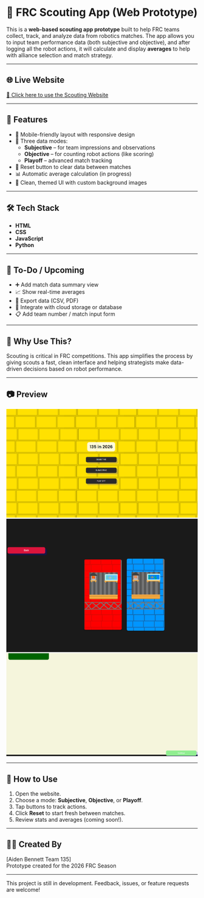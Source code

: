 # 🤖 FRC Scouting App (Web Prototype)

This is a **web-based scouting app prototype** built to help FRC teams collect, track, and analyze data from robotics matches. The app allows you to input team performance data (both subjective and objective), and after logging all the robot actions, it will calculate and display **averages** to help with alliance selection and match strategy.

---

## 🌐 Live Website

[🔗 Click here to use the Scouting Website](https://github.com/791747hnlhymt/scoutingApp2026Prototype)  


---

## 🎯 Features

- 📱 Mobile-friendly layout with responsive design
- 🧠 Three data modes:
  - **Subjective** – for team impressions and observations
  - **Objective** – for counting robot actions (like scoring)
  - **Playoff** – advanced match tracking
- 🔄 Reset button to clear data between matches
- 📊 Automatic average calculation (in progress)
- 🎨 Clean, themed UI with custom background images

---

## 🛠 Tech Stack

- **HTML**
- **CSS**
- **JavaScript**
- **Python**

---

## 📌 To-Do / Upcoming

- ➕ Add match data summary view
- 📈 Show real-time averages
- 🧾 Export data (CSV, PDF)
- 🧩 Integrate with cloud storage or database
- 📋 Add team number / match input form

---

## 🧠 Why Use This?

Scouting is critical in FRC competitions. This app simplifies the process by giving scouts a fast, clean interface and helping strategists make data-driven decisions based on robot performance.

---

## 📷 Preview

![App Screenshot](https://github.com/791747hnlhymt/scoutingApp2026Prototype/blob/main/Screenshot%202025-06-02%20144728.png?raw=true)
![App Screenshot](https://github.com/791747hnlhymt/scoutingApp2026Prototype/blob/main/Screenshot%202025-06-02%20144746.png?raw=true)
![App Screenshot](https://github.com/791747hnlhymt/scoutingApp2026Prototype/blob/main/Screenshot%202025-06-02%20144816.png?raw=true)


---

## 🧪 How to Use

1. Open the website.
2. Choose a mode: **Subjective**, **Objective**, or **Playoff**.
3. Tap buttons to track actions.
4. Click **Reset** to start fresh between matches.
5. Review stats and averages (coming soon!).

---

## 👨‍💻 Created By

[Aiden Bennett  Team 135]  
Prototype created for the 2026 FRC Season

---

This project is still in development. Feedback, issues, or feature requests are welcome!
